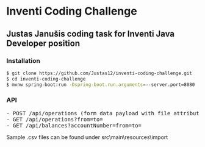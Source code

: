 # Inventi Coding Challenge

## Justas Janušis coding task for Inventi Java Developer position

### Installation

```sh
$ git clone https://github.com/Justas12/inventi-coding-challenge.git
$ cd inventi-coding-challenge
$ mvnw spring-boot:run -Dspring-boot.run.arguments=--server.port=8080
```
### API
<pre>
- POST /api/operations (form data payload with file attribute)
- GET /api/operations?from=to=
- GET /api/balances?accountNumber=from=to=
</pre>

Sample .csv files can be found under src\main\resources\import

